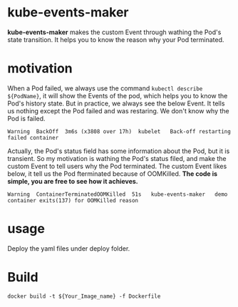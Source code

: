 # kube-events-maker
**kube-events-maker** makes the custom Event through wathing the Pod's state transition. It helps you to know the reason why your Pod terminated.

# motivation
When a Pod failed, we always use the command `kubectl describe ${PodName}`, it will show the Events of the pod, which helps you to know the Pod's history state.
But in practice, we always see the below Event. It tells us nothing except the Pod failed and was restaring. We don't know why the Pod is failed.
```
Warning  BackOff  3m6s (x3808 over 17h)  kubelet   Back-off restarting failed container
```

Actually, the Pod's status field has some information about the Pod, but it is transient. So my motivation is wathing the Pod's status filed, and make the custom Event to tell users why the Pod terminated. The custom Event likes below, it tell us the Pod fterminated because of OOMKilled. **The code is simple, you are free to see how it achieves.**

```
Warning  ContainerTerminatedOOMKilled  51s   kube-events-maker   demo container exits(137) for OOMKilled reason
```
# usage
Deploy the yaml files under deploy folder.

# Build
`docker build -t ${Your_Image_name} -f Dockerfile `

